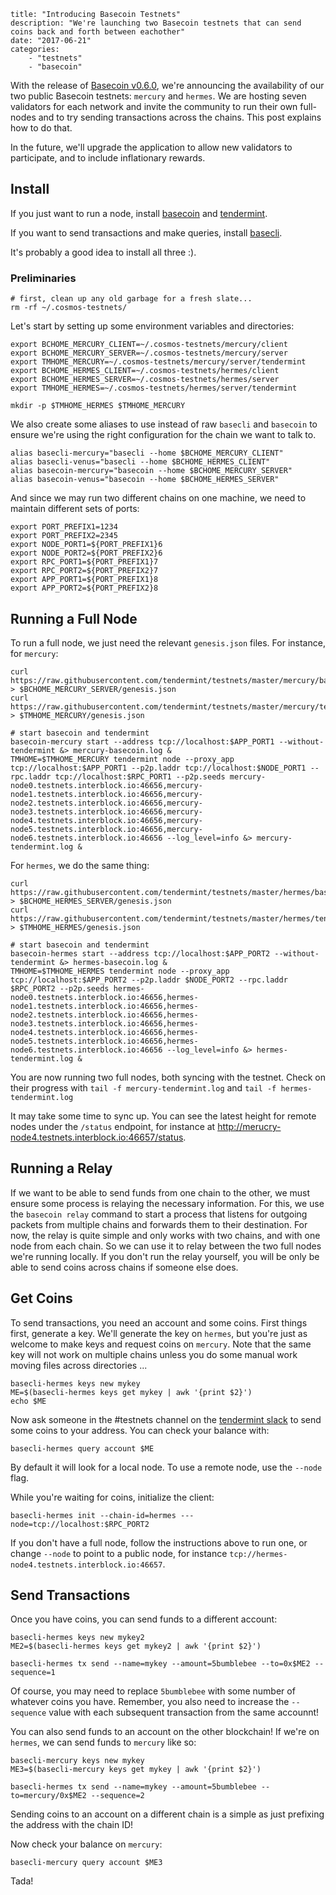 ~~~
title: "Introducing Basecoin Testnets"
description: "We're launching two Basecoin testnets that can send coins back and forth between eachother"
date: "2017-06-21"
categories: 
    - "testnets"
    - "basecoin"
~~~

With the release of [Basecoin v0.6.0](), we're announcing the availability of our two public Basecoin testnets:
`mercury` and `hermes`. We are hosting seven validators for each network and invite the community to run their own 
full-nodes and to try sending transactions across the chains. This post explains how to do that.

In the future, we'll upgrade the application to allow new validators to participate, and to include inflationary rewards.

## Install

If you just want to run a node, install [basecoin]() and [tendermint]().

If you want to send transactions and make queries, install [basecli]().

It's probably a good idea to install all three :).

### Preliminaries

```
# first, clean up any old garbage for a fresh slate...
rm -rf ~/.cosmos-testnets/
```

Let's start by setting up some environment variables and directories:


```
export BCHOME_MERCURY_CLIENT=~/.cosmos-testnets/mercury/client
export BCHOME_MERCURY_SERVER=~/.cosmos-testnets/mercury/server
export TMHOME_MERCURY=~/.cosmos-testnets/mercury/server/tendermint
export BCHOME_HERMES_CLIENT=~/.cosmos-testnets/hermes/client
export BCHOME_HERMES_SERVER=~/.cosmos-testnets/hermes/server
export TMHOME_HERMES=~/.cosmos-testnets/hermes/server/tendermint

mkdir -p $TMHOME_HERMES $TMHOME_MERCURY
```

We also create some aliases to use instead of raw `basecli` and `basecoin` to ensure we're using the right configuration for the chain we want to talk to.

```
alias basecli-mercury="basecli --home $BCHOME_MERCURY_CLIENT"
alias basecli-venus="basecli --home $BCHOME_HERMES_CLIENT"
alias basecoin-mercury="basecoin --home $BCHOME_MERCURY_SERVER"
alias basecoin-venus="basecoin --home $BCHOME_HERMES_SERVER"
```

And since we may run two different chains on one machine, we need to maintain different sets of ports:

```
export PORT_PREFIX1=1234
export PORT_PREFIX2=2345
export NODE_PORT1=${PORT_PREFIX1}6
export NODE_PORT2=${PORT_PREFIX2}6
export RPC_PORT1=${PORT_PREFIX1}7
export RPC_PORT2=${PORT_PREFIX2}7
export APP_PORT1=${PORT_PREFIX1}8
export APP_PORT2=${PORT_PREFIX2}8
```

## Running a Full Node

To run a full node, we just need the relevant `genesis.json` files. 
For instance, for `mercury`:

```
curl https://raw.githubusercontent.com/tendermint/testnets/master/mercury/basecoin/genesis.json > $BCHOME_MERCURY_SERVER/genesis.json
curl https://raw.githubusercontent.com/tendermint/testnets/master/mercury/tendermint/genesis.json > $TMHOME_MERCURY/genesis.json

# start basecoin and tendermint
basecoin-mercury start --address tcp://localhost:$APP_PORT1 --without-tendermint &> mercury-basecoin.log &
TMHOME=$TMHOME_MERCURY tendermint node --proxy_app tcp://localhost:$APP_PORT1 --p2p.laddr tcp://localhost:$NODE_PORT1 --rpc.laddr tcp://localhost:$RPC_PORT1 --p2p.seeds mercury-node0.testnets.interblock.io:46656,mercury-node1.testnets.interblock.io:46656,mercury-node2.testnets.interblock.io:46656,mercury-node3.testnets.interblock.io:46656,mercury-node4.testnets.interblock.io:46656,mercury-node5.testnets.interblock.io:46656,mercury-node6.testnets.interblock.io:46656 --log_level=info &> mercury-tendermint.log &
```

For `hermes`, we do the same thing:

```
curl https://raw.githubusercontent.com/tendermint/testnets/master/hermes/basecoin/genesis.json > $BCHOME_HERMES_SERVER/genesis.json
curl https://raw.githubusercontent.com/tendermint/testnets/master/hermes/tendermint/genesis.json > $TMHOME_HERMES/genesis.json

# start basecoin and tendermint
basecoin-hermes start --address tcp://localhost:$APP_PORT2 --without-tendermint &> hermes-basecoin.log &
TMHOME=$TMHOME_HERMES tendermint node --proxy_app tcp://localhost:$APP_PORT2 --p2p.laddr $NODE_PORT2 --rpc.laddr $RPC_PORT2 --p2p.seeds hermes-node0.testnets.interblock.io:46656,hermes-node1.testnets.interblock.io:46656,hermes-node2.testnets.interblock.io:46656,hermes-node3.testnets.interblock.io:46656,hermes-node4.testnets.interblock.io:46656,hermes-node5.testnets.interblock.io:46656,hermes-node6.testnets.interblock.io:46656 --log_level=info &> hermes-tendermint.log &
```

You are now running two full nodes, both syncing with the testnet. Check on their progress with `tail -f mercury-tendermint.log` and `tail -f hermes-tendermint.log`

It may take some time to sync up. You can see the latest height for remote nodes under the `/status` endpoint, for instance at http://merucry-node4.testnets.interblock.io:46657/status.

## Running a Relay

If we want to be able to send funds from one chain to the other, we must ensure some process is relaying the necessary information.
For this, we use the `basecoin relay` command to start a process that listens for outgoing packets from multiple chains and forwards them to their destination.
For now, the relay is quite simple and only works with two chains, and with one node from each chain. So we can use it to relay between the two full nodes 
we're running locally. If you don't run the relay yourself, you will be only be able to send coins across chains if someone else does.






## Get Coins

To send transactions, you need an account and some coins. First things first, generate a key.
We'll generate the key on `hermes`, but you're just as welcome to make keys and request coins on `mercury`.
Note that the same key will not work on multiple chains unless you do some manual work moving files across directories ...

```
basecli-hermes keys new mykey
ME=$(basecli-hermes keys get mykey | awk '{print $2}')
echo $ME
```

Now ask someone in the #testnets channel on the [tendermint slack]() to send some coins to your address.
You can check your balance with:

```
basecli-hermes query account $ME
```

By default it will look for a local node. To use a remote node, use the `--node` flag.

While you're waiting for coins, initialize the client:

```
basecli-hermes init --chain-id=hermes ---node=tcp://localhost:$RPC_PORT2
```

If you don't have a full node, follow the instructions above to run one, or change `--node` to point to a public node,
for instance `tcp://hermes-node4.testnets.interblock.io:46657`.

## Send Transactions

Once you have coins, you can send funds to a different account:

```
basecli-hermes keys new mykey2
ME2=$(basecli-hermes keys get mykey2 | awk '{print $2}')

basecli-hermes tx send --name=mykey --amount=5bumblebee --to=0x$ME2 --sequence=1
```

Of course, you may need to replace `5bumblebee` with some number of whatever coins you have.
Remember, you also need to increase the `--sequence` value with each subsequent transaction
from the same accounnt!

You can also send funds to an account on the other blockchain! If we're on `hermes`, we can send funds to `mercury` like so:

```
basecli-mercury keys new mykey
ME3=$(basecli-mercury keys get mykey | awk '{print $2}')

basecli-hermes tx send --name=mykey --amount=5bumblebee --to=mercury/0x$ME2 --sequence=2
```

Sending coins to an account on a different chain is a simple as just prefixing the address with the chain ID!

Now check your balance on `mercury`:

```
basecli-mercury query account $ME3
```

Tada!
